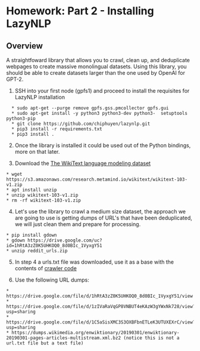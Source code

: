 # Homework: Part 2 - Installing LazyNLP

## Overview

A straightfoward library that allows you to crawl, clean up, and deduplicate webpages to create massive monolingual datasets. Using this library, you should be able to create datasets larger than the one used by OpenAI for GPT-2.


1. SSH into your first node (gpfs1) and proceed to install the requisites for LazyNLP installation
```
  * sudo apt-get --purge remove gpfs.gss.pmcollector gpfs.gui
  * sudo apt-get install -y python3 python3-dev python3-  setuptools python3-pip
  * git clone https://github.com/chiphuyen/lazynlp.git
  * pip3 install -r requirements.txt
  * pip3 install .
 ``` 
2. Once the library is installed it could be used out of the Python bindings, more on that later.

3. Download the [The WikiText language modeling dataset](https://www.salesforce.com/products/einstein/ai-research/the-wikitext-dependency-language-modeling-dataset/)
  ```
  * wget https://s3.amazonaws.com/research.metamind.io/wikitext/wikitext-103-v1.zip
  * apt install unzip
  * unzip wikitext-103-v1.zip
  * rm -rf wikitext-103-v1.zip
  ```
4. Let's use the library to crawl a medium size dataset, the approach we are going to use is getting dumps of URL's that have been deduplicated, we will just clean them and prepare for processing.
  ```
  * pip install gdown
  * gdown https://drive.google.com/uc?id=1hRtA3zZ0K5UHKOQ0_8d0BIc_1VyxgY51
  * unzip reddit_urls.zip
  ```
5. In step 4 a urls.txt file was downloaded, use it as a base with the contents of [crawler code](https://github.com/MIDS-scaling-up/v2/blob/master/week12/hw/crawler.py)

6. Use the following URL dumps:
 ```
 * https://drive.google.com/file/d/1hRtA3zZ0K5UHKOQ0_8d0BIc_1VyxgY51/view
 * https://drive.google.com/file/d/1zIVaRaVqGP8VNBUT4eKAzW3gYWxNk728/view?usp=sharing
 * https://drive.google.com/file/d/1C5aSisXMC3S3OXBFbnETLeK3UTUXEXrC/view?usp=sharing
 * https://dumps.wikimedia.org/enwiktionary/20190301/enwiktionary-20190301-pages-articles-multistream.xml.bz2 (notice this is not a url.txt file but a text file)
  ```


